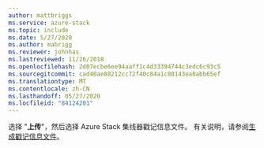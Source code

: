 ```yaml
---
author: mattbriggs
ms.service: azure-stack
ms.topic: include
ms.date: 5/27/2020
ms.author: mabrigg
ms.reviewer: johnhas
ms.lastreviewed: 11/26/2018
ms.openlocfilehash: 2d07ecbe6ee94aaff1c4d33394744c3edc6c93c5
ms.sourcegitcommit: cad40ae88212cc72f40c84a1c88143ea0abb65ef
ms.translationtype: MT
ms.contentlocale: zh-CN
ms.lasthandoff: 05/27/2020
ms.locfileid: "84124201"
---
```

选择 "**上传**"，然后选择 Azure Stack 集线器戳记信息文件。 有关说明，请参阅[生成戳记信息文件](../azure-stack-vaas-parameters.md#generate-the-stamp-information-file)。